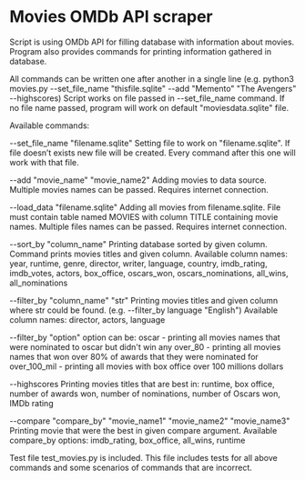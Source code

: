 # Movies OMDb API scraper

Script is using OMDb API for filling database with information about movies. Program also provides commands for printing information gathered in database.

All commands can be written one after another in a single line (e.g. python3 movies.py --set_file_name "thisfile.sqlite" --add "Memento" "The Avengers" --highscores)
Script works on file passed in --set_file_name command. If no file name passed, program will work on default "moviesdata.sqlite" file.

Available commands:

--set_file_name "filename.sqlite"
Setting file to work on "filename.sqlite". If file doesn’t exists new file will be created. Every command after this one will work with that file. 

--add "movie_name" "movie_name2"
Adding movies to data source. Multiple movies names can be passed. Requires internet connection.

--load_data "filename.sqlite"
Adding all movies from filename.sqlite. File must contain table named MOVIES with column TITLE containing movie names. Multiple files names can be passed. Requires internet connection.

--sort_by "column_name"
Printing database sorted by given column. Command prints movies titles and given column.
Available column names: year, runtime, genre, director, writer, language, country, imdb_rating, imdb_votes, actors, box_office, oscars_won, oscars_nominations, all_wins, all_nominations

--filter_by "column_name" "str"
Printing movies titles and given column where str could be found. (e.g. --filter_by language "English")
Available column names: director, actors, language

--filter_by "option"
option can be: 
oscar - printing all movies names that were nominated to oscar but didn't win any
over_80 - printing all movies names that won over 80% of awards that they were nominated for
over_100_mil - printing all movies with box office over 100 millions dollars

--highscores
Printing movies titles that are best in: runtime, box office, number of awards won, number of nominations, number of Oscars won, IMDb rating

--compare "compare_by" "movie_name1" "movie_name2" "movie_name3"
Printing movie that were the best in given compare argument. Available compare_by options: imdb_rating, box_office, all_wins, runtime


Test file test_movies.py is included. This file includes tests for all above commands and some scenarios of commands that are incorrect.
